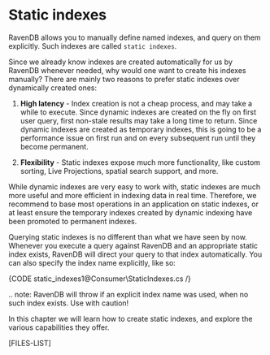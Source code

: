 ﻿# Static indexes

RavenDB allows you to manually define named indexes, and query on them explicitly. Such indexes are called `static indexes`.

Since we already know indexes are created automatically for us by RavenDB whenever needed, why would one want to create his indexes manually? There are mainly two reasons to prefer static indexes over dynamically created ones:

1. __High latency__ - Index creation is not a cheap process, and may take a while to execute. Since dynamic indexes are created on the fly on first user query, first non-stale results may take a long time to return. Since dynamic indexes are created as temporary indexes, this is going to be a performance issue on first run and on every subsequent run until they become permanent.

2. __Flexibility__ - Static indexes expose much more functionality, like custom sorting, Live Projections, spatial search support, and more.

While dynamic indexes are very easy to work with, static indexes are much more useful and more efficient in indexing data in real time. Therefore, we recommend to base most operations in an application on static indexes, or at least ensure the temporary indexes created by dynamic indexing have been promoted to permanent indexes.

Querying static indexes is no different than what we have seen by now. Whenever you execute a query against RavenDB and an appropriate static index exists, RavenDB will direct your query to that index automatically. You can also specify the index name explicitly, like so:

{CODE static_indexes1@Consumer\StaticIndexes.cs /}

.. note:
  RavenDB will throw if an explicit index name was used, when no such index exists. Use with caution!

In this chapter we will learn how to create static indexes, and explore the various capabilities they offer.

[FILES-LIST]